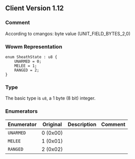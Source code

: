 ## Client Version 1.12

### Comment

According to cmangos: byte value (UNIT_FIELD_BYTES_2,0)

### Wowm Representation
```rust,ignore
enum SheathState : u8 {
    UNARMED = 0;    
    MELEE = 1;    
    RANGED = 2;    
}
```
### Type
The basic type is `u8`, a 1 byte (8 bit) integer.
### Enumerators
| Enumerator | Original  | Description | Comment |
| --------- | -------- | ----------- | ------- |
| `UNARMED` | 0 (0x00) |  |  |
| `MELEE` | 1 (0x01) |  |  |
| `RANGED` | 2 (0x02) |  |  |
